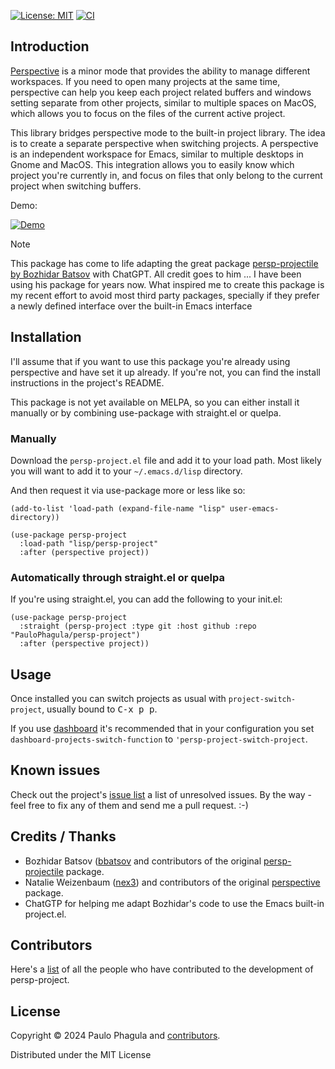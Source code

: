 [![License: MIT](https://img.shields.io/badge/License-MIT-yellow.svg)](https://opensource.org/licenses/MIT)
[![CI](https://github.com/PauloPhagula/persp-project/actions/workflows/pipeline.yml/badge.svg?branch=main)](https://github.com/PauloPhagula/persp-project/actions/workflows/pipeline.yml)
<!-- [![MELPA](http://melpa.org/packages/persp-project-badge.svg)](http://melpa.org/#/persp-project)
[![MELPA Stable](http://stable.melpa.org/packages/persp-project-badge.svg)](http://stable.melpa.org/#/persp-project) -->

## Introduction

[Perspective](https://github.com/nex3/perspective-el) is a minor mode
that provides the ability to manage different workspaces. If you need
to open many projects at the same time, perspective can help you keep
each project related buffers and windows setting separate from other
projects, similar to multiple spaces on MacOS, which allows you to
focus on the files of the current active project.

This library bridges perspective mode to the built-in project library.
The idea is to create a separate perspective when switching projects.
A perspective is an independent workspace for Emacs, similar to multiple
desktops in Gnome and MacOS. This integration allows you to easily know
which project you're currently in, and focus on files that only belong
to the current project when switching buffers.

Demo:

[![Demo](https://img.youtube.com/vi/CkiKLR7B634/0.jpg)](https://youtube.com/watch?v=CkiKLR7B634)

> [!NOTE]
> This package has come to life adapting the great package [persp-projectile by Bozhidar Batsov](https://github.com/bbatsov/persp-projectile) with ChatGPT.
> All credit goes to him ... I have been using his package for years now.
> What inspired me to create this package is my recent effort to avoid most third party packages, specially if they prefer a newly defined interface over the built-in Emacs interface

## Installation

I'll assume that if you want to use this package you're already using perspective and have set it up already.
If you're not, you can find the install instructions in the project's README.

This package is not yet available on MELPA, so you can either install it manually or by combining use-package with straight.el or quelpa.

### Manually

Download the `persp-project.el` file and add it to your load path.
Most likely you will want to add it to your `~/.emacs.d/lisp` directory.

And then request it via use-package more or less like so:

```elisp
(add-to-list 'load-path (expand-file-name "lisp" user-emacs-directory))

(use-package persp-project
  :load-path "lisp/persp-project"
  :after (perspective project))
```

### Automatically through straight.el or quelpa

If you're using straight.el, you can add the following to your init.el:

```elisp
(use-package persp-project
  :straight (persp-project :type git :host github :repo "PauloPhagula/persp-project")
  :after (perspective project))
```

## Usage

Once installed you can switch projects as usual with `project-switch-project`,
usually bound to <kbd>C-x p p</kbd>.

If you use [dashboard](https://github.com/emacs-dashboard/emacs-dashboard) it's
recommended that in your configuration you  set `dashboard-projects-switch-function` to `'persp-project-switch-project`.

## Known issues

Check out the project's
[issue list](https://github.com/PauloPhagula/persp-project/issues?sort=created&direction=desc&state=open)
a list of unresolved issues. By the way - feel free to fix any of them
and send me a pull request. :-)

## Credits / Thanks

- Bozhidar Batsov ([bbatsov]((https://github.com/bbatsov)) and contributors of the original [persp-projectile](https://github.com/bbatsov/persp-projectile) package.
- Natalie Weizenbaum ([nex3](https://github.com/nex3)) and contributors of the original [perspective](https://github.com/nex3/perspective-el) package.
- ChatGTP for helping me adapt Bozhidar's code to use the Emacs built-in project.el.

## Contributors

Here's a [list](https://github.com/PauloPhagula/persp-project/contributors) of all the people who have contributed to the
development of persp-project.

## License

Copyright © 2024 Paulo Phagula and [contributors](https://github.com/PauloPhagula/persp-project/contributors).

Distributed under the MIT License

